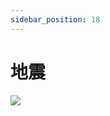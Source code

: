 ```yaml
---
sidebar_position: 18
---
```


# 地震
<image src="sc-dialog/earthquake" ratio="0.5" top="10%" ribbon="Day 18" />
<dialog>
# Did you feel the [earthquake/n.] last night?
## Yes, it was a big one.
I was sitting on the couch watching TV, and the couch started to shake.
What were you doing?
# I was taking a shower.
I wrapped myself in a towel, and ran out of the bathroom.
## That must have been scary!
# For sure. I checked the news.
The government said the earthquake was 4.9 on the Richter [scale/n./2], and its [epicenter/n.] was off the coast of Hualian.
## Wow, that's a big one!
I'm glad nobody got hurt, and no buildings [collapsed:collapse/v.].
# Me, too.
## Oh my!
Do you feel that?
# This must be an [aftershock/n.]. Stay calm, and let's get outside.
</dialog>
